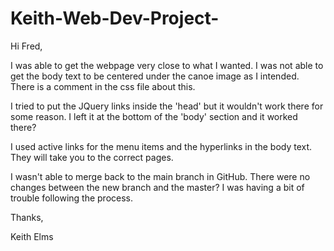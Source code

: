 # Keith-Web-Dev-Project-
Hi Fred,

I was able to get the webpage very close to what I wanted. I was not able to get the body text to be centered under the canoe image as I intended. There is a comment in the css file about this.

I tried to put the JQuery links inside the 'head' but it wouldn't work there for some reason. I left it at the bottom of the 'body' section and it worked there?

I used active links for the menu items and the hyperlinks in the body text. They will take you to the correct pages.

I wasn't able to merge back to the main branch in GitHub. There were no changes between the new branch and the master? I was having a bit of trouble following the process.

Thanks,

Keith Elms

